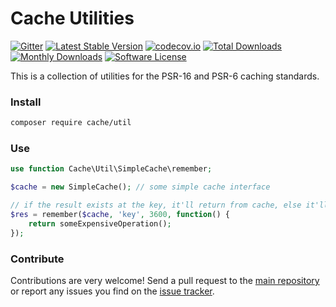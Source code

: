 # Cache Utilities

[![Gitter](https://badges.gitter.im/php-cache/cache.svg)](https://gitter.im/php-cache/cache?utm_source=badge&utm_medium=badge&utm_campaign=pr-badge)
[![Latest Stable Version](https://poser.pugx.org/cache/util/v/stable)](https://packagist.org/packages/cache/util)
[![codecov.io](https://codecov.io/github/php-cache/util/coverage.svg?branch=master)](https://codecov.io/github/php-cache/util?branch=master)
[![Total Downloads](https://poser.pugx.org/cache/util/downloads)](https://packagist.org/packages/cache/util)
[![Monthly Downloads](https://poser.pugx.org/cache/util/d/monthly.png)](https://packagist.org/packages/cache/util)
[![Software License](https://img.shields.io/badge/license-MIT-brightgreen.svg?style=flat-square)](LICENSE)

This is a collection of utilities for the PSR-16 and PSR-6 caching standards.


### Install

```bash
composer require cache/util
```

### Use

```php
use function Cache\Util\SimpleCache\remember;

$cache = new SimpleCache(); // some simple cache interface

// if the result exists at the key, it'll return from cache, else it'll execute the callback and store in cache and return.
$res = remember($cache, 'key', 3600, function() {
    return someExpensiveOperation();
});
```

### Contribute

Contributions are very welcome! Send a pull request to the [main repository](https://github.com/php-cache/cache) or
report any issues you find on the [issue tracker](http://issues.php-cache.com).

